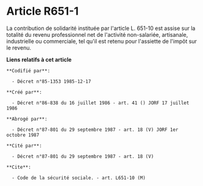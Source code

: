 # Article R651-1

La contribution de solidarité instituée par l'article L. 651-10 est assise sur la totalité du revenu professionnel net de
l'activité non-salariée, artisanale, industrielle ou commerciale, tel qu'il est retenu pour l'assiette de l'impôt sur le
revenu.

**Liens relatifs à cet article**

	**Codifié par**:

	  - Décret n°85-1353 1985-12-17

	**Créé par**:

	  - Décret n°86-838 du 16 juillet 1986 - art. 41 () JORF 17 juillet 1986

	**Abrogé par**:

	  - Décret n°87-801 du 29 septembre 1987 - art. 18 (V) JORF 1er octobre 1987

	**Cité par**:

	  - Décret n°87-801 du 29 septembre 1987 - art. 18 (V)

	**Cite**:

	  - Code de la sécurité sociale. - art. L651-10 (M)
